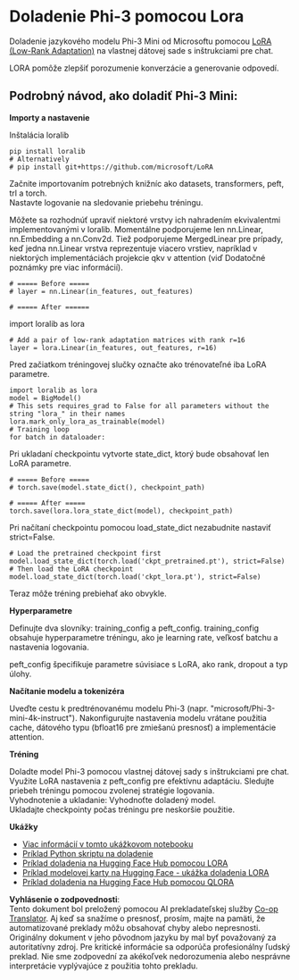 <!--
CO_OP_TRANSLATOR_METADATA:
{
  "original_hash": "50b6a55a0831b417835087d8b57759fe",
  "translation_date": "2025-07-17T06:35:37+00:00",
  "source_file": "md/03.FineTuning/FineTuning_Lora.md",
  "language_code": "sk"
}
-->
# **Doladenie Phi-3 pomocou Lora**

Doladenie jazykového modelu Phi-3 Mini od Microsoftu pomocou [LoRA (Low-Rank Adaptation)](https://github.com/microsoft/LoRA?WT.mc_id=aiml-138114-kinfeylo) na vlastnej dátovej sade s inštrukciami pre chat.

LORA pomôže zlepšiť porozumenie konverzácie a generovanie odpovedí.

## Podrobný návod, ako doladiť Phi-3 Mini:

**Importy a nastavenie**

Inštalácia loralib

```
pip install loralib
# Alternatively
# pip install git+https://github.com/microsoft/LoRA

```

Začnite importovaním potrebných knižníc ako datasets, transformers, peft, trl a torch.  
Nastavte logovanie na sledovanie priebehu tréningu.

Môžete sa rozhodnúť upraviť niektoré vrstvy ich nahradením ekvivalentmi implementovanými v loralib. Momentálne podporujeme len nn.Linear, nn.Embedding a nn.Conv2d. Tiež podporujeme MergedLinear pre prípady, keď jedna nn.Linear vrstva reprezentuje viacero vrstiev, napríklad v niektorých implementáciách projekcie qkv v attention (viď Dodatočné poznámky pre viac informácií).

```
# ===== Before =====
# layer = nn.Linear(in_features, out_features)
```

```
# ===== After ======
```

import loralib as lora

```
# Add a pair of low-rank adaptation matrices with rank r=16
layer = lora.Linear(in_features, out_features, r=16)
```

Pred začiatkom tréningovej slučky označte ako trénovateľné iba LoRA parametre.

```
import loralib as lora
model = BigModel()
# This sets requires_grad to False for all parameters without the string "lora_" in their names
lora.mark_only_lora_as_trainable(model)
# Training loop
for batch in dataloader:
```

Pri ukladaní checkpointu vytvorte state_dict, ktorý bude obsahovať len LoRA parametre.

```
# ===== Before =====
# torch.save(model.state_dict(), checkpoint_path)
```  
```
# ===== After =====
torch.save(lora.lora_state_dict(model), checkpoint_path)
```

Pri načítaní checkpointu pomocou load_state_dict nezabudnite nastaviť strict=False.

```
# Load the pretrained checkpoint first
model.load_state_dict(torch.load('ckpt_pretrained.pt'), strict=False)
# Then load the LoRA checkpoint
model.load_state_dict(torch.load('ckpt_lora.pt'), strict=False)
```

Teraz môže tréning prebiehať ako obvykle.

**Hyperparametre**

Definujte dva slovníky: training_config a peft_config. training_config obsahuje hyperparametre tréningu, ako je learning rate, veľkosť batchu a nastavenia logovania.

peft_config špecifikuje parametre súvisiace s LoRA, ako rank, dropout a typ úlohy.

**Načítanie modelu a tokenizéra**

Uveďte cestu k predtrénovanému modelu Phi-3 (napr. "microsoft/Phi-3-mini-4k-instruct"). Nakonfigurujte nastavenia modelu vrátane použitia cache, dátového typu (bfloat16 pre zmiešanú presnosť) a implementácie attention.

**Tréning**

Doladte model Phi-3 pomocou vlastnej dátovej sady s inštrukciami pre chat. Využite LoRA nastavenia z peft_config pre efektívnu adaptáciu. Sledujte priebeh tréningu pomocou zvolenej stratégie logovania.  
Vyhodnotenie a ukladanie: Vyhodnoťte doladený model.  
Ukladajte checkpointy počas tréningu pre neskoršie použitie.

**Ukážky**
- [Viac informácií v tomto ukážkovom notebooku](../../../../code/03.Finetuning/Phi_3_Inference_Finetuning.ipynb)
- [Príklad Python skriptu na doladenie](../../../../code/03.Finetuning/FineTrainingScript.py)
- [Príklad doladenia na Hugging Face Hub pomocou LORA](../../../../code/03.Finetuning/Phi-3-finetune-lora-python.ipynb)
- [Príklad modelovej karty na Hugging Face - ukážka doladenia LORA](https://huggingface.co/microsoft/Phi-3-mini-4k-instruct/blob/main/sample_finetune.py)
- [Príklad doladenia na Hugging Face Hub pomocou QLORA](../../../../code/03.Finetuning/Phi-3-finetune-qlora-python.ipynb)

**Vyhlásenie o zodpovednosti**:  
Tento dokument bol preložený pomocou AI prekladateľskej služby [Co-op Translator](https://github.com/Azure/co-op-translator). Aj keď sa snažíme o presnosť, prosím, majte na pamäti, že automatizované preklady môžu obsahovať chyby alebo nepresnosti. Originálny dokument v jeho pôvodnom jazyku by mal byť považovaný za autoritatívny zdroj. Pre kritické informácie sa odporúča profesionálny ľudský preklad. Nie sme zodpovední za akékoľvek nedorozumenia alebo nesprávne interpretácie vyplývajúce z použitia tohto prekladu.